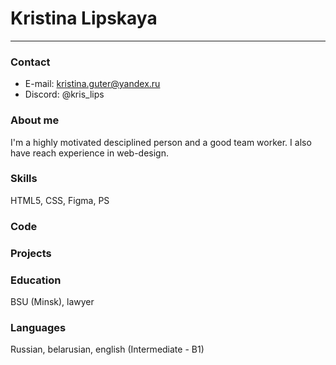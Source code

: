 # Kristina Lipskaya
***********
### Contact
* E-mail: kristina.guter@yandex.ru
* Discord: @kris_lips
### About me
I'm a highly motivated desciplined person and a good team worker.  I also have reach experience in web-design.
### Skills
HTML5, CSS, Figma, PS
### Code

### Projects

### Education
BSU (Minsk), lawyer
### Languages
Russian, belarusian, english (Intermediate - B1)


